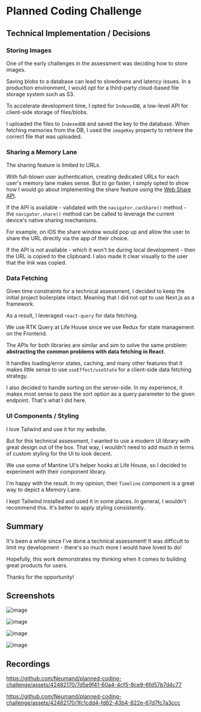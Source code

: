 # Planned Coding Challenge

## Technical Implementation / Decisions

### Storing Images

One of the early challenges in the assessment was deciding how to store images.

Saving blobs to a database can lead to slowdowns and latency issues. In a production environment, I would opt for a third-party cloud-based file storage system such as S3.

To accelerate development time, I opted for `IndexedDB`, a low-level API for client-side storage of files/blobs.

I uploaded the files to `IndexedDB` and saved the key to the database. When fetching memories from the DB, I used the `imageKey` property to retrieve the correct file that was uploaded.

### Sharing a Memory Lane

The sharing feature is limited to URLs.

With full-blown user authentication, creating dedicated URLs for each user's memory lane makes sense. But to go faster, I simply opted to show how I would go about implementing the share feature using the [Web Share API](https://developer.mozilla.org/en-US/docs/Web/API/Web_Share_API).

If the API is available - validated with the `navigator.canShare()` method - the `navigator.share()` method can be called to leverage the current device's native sharing mechanisms.

For example, on iOS the share window would pop up and allow the user to share the URL directly via the app of their choice.

If the API is _not_ available - which it won't be during local development - then the URL is copied to the clipboard. I also made it clear visually to the user that the link was copied.

### Data Fetching

Given time constraints for a technical assessment, I decided to keep the initial project boilerplate intact. Meaning that I did not opt to use Next.js as a framework.

As a result, I leveraged `react-query` for data fetching.

We use RTK Query at Life House since we use Redux for state management on the Frontend.

The APIs for both libraries are similar and aim to solve the same problem: **abstracting the common problems with data fetching in React**.

It handles loading/error states, caching, and many other features that it makes little sense to use `useEffect/useState` for a client-side data fetching strategy.

I also decided to handle sorting on the server-side. In my experience, it makes most sense to pass the sort option as a query parameter to the given endpoint. That's what I did here.

### UI Components / Styling

I love Tailwind and use it for my website.

But for this technical assessment, I wanted to use a modern UI library with great design out of the box. That way, I wouldn't need to add much in terms of custom styling for the UI to look decent.

We use some of Mantine UI's helper hooks at Life House, so I decided to experiment with their component library.

I'm happy with the result. In my opinion, their `Timeline` component is a great way to depict a Memory Lane.

I kept Tailwind installed and used it in some places. In general, I wouldn't recommend this. It's better to apply styling consistently.

## Summary

It's been a while since I've done a technical assessment! It was difficult to limit my development - there's so much more I would have loved to do!

Hopefully, this work demonstrates my thinking when it comes to building great products for users.

Thanks for the opportunity!

## Screenshots

![image](https://github.com/Neumand/planned-coding-challenge/assets/42482170/cfb07b93-b388-4379-a7f9-aa3405d00a8e)

![image](https://github.com/Neumand/planned-coding-challenge/assets/42482170/d358ba23-bcb7-4ae7-9a4b-dda42ce85657)

![image](https://github.com/Neumand/planned-coding-challenge/assets/42482170/db3cdac4-e58e-4b69-8d32-6d726ef38732)

![image](https://github.com/Neumand/planned-coding-challenge/assets/42482170/afffd18a-f575-413f-96d6-1acd2f8acc66)

## Recordings

https://github.com/Neumand/planned-coding-challenge/assets/42482170/7d5e9f41-60a4-4cf5-8ce9-6fd57b7d4c77

https://github.com/Neumand/planned-coding-challenge/assets/42482170/1fc1cdd4-fd82-43b4-822e-67d7fc7a3ccc
